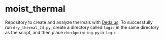 # moist_thermal
Repository to create and analyze thermals with [Dedalus](http://dedalus-project.org). To successfully run ``dry_thermal_2d.py``, create a directory called ``logic`` in the same directory as the script, and then place ``checkpointing.py`` in ``logic``.
